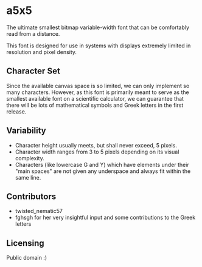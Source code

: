 # a5x5

The ultimate smallest bitmap variable-width font that can be comfortably read from a distance.

This font is designed for use in systems with displays extremely limited in resolution and pixel density.

## Character Set

Since the available canvas space is so limited, we can only implement so many characters. However, as this font is primarily meant to serve as the smallest available font on a scientific calculator, we can guarantee that there will be lots of mathematical symbols and Greek letters in the first release.

## Variability

* Character height usually meets, but shall never exceed, 5 pixels.
* Character width ranges from 3 to 5 pixels depending on its visual complexity.
* Characters (like lowercase G and Y) which have elements under their "main spaces" are not given any underspace and always fit within the same line.

## Contributors

* twisted_nematic57
* fghsgh for her very insightful input and some contributions to the Greek letters

## Licensing

Public domain :)
